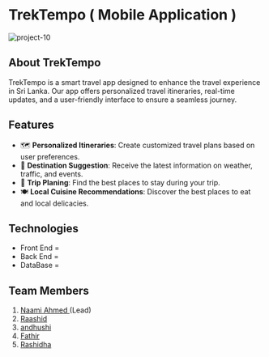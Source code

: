 
# TrekTempo (  Mobile Application  )
![project-10](https://github.com/naamiahmed/TrekTempo/assets/139569329/505be357-987d-4e56-a72a-49c122030858)


## About TrekTempo

TrekTempo is a smart travel app designed to enhance the travel experience in Sri Lanka. Our app offers personalized travel itineraries, real-time updates, and a user-friendly interface to ensure a seamless journey.

## Features

- 🗺️ **Personalized Itineraries**: Create customized travel plans based on user preferences.
- 📅 **Destination Suggestion**: Receive the latest information on weather, traffic, and events.
- 🏨 **Trip Planing**: Find the best places to stay during your trip.
- 🍽️ **Local Cuisine Recommendations**: Discover the best places to eat and local delicacies.

## Technologies
- Front End = 
- Back End  = 
- DataBase  = 

## Team Members
   01. <a href= "https://github.com/naamiahmed">Naami Ahmed </a>(Lead)
   2. <a  href="https://github.com/Raashi-d"> Raashid </a>
   3. <a href= "">andhushi </a>
   4. <a href= "https://github.com/Fathir2001">Fathir</a>
   5. <a href= "https://github.com/rashidhamnf">Rashidha</a>
  


